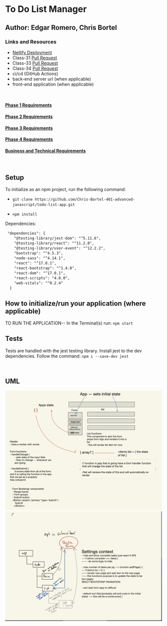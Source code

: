 # To Do List Manager
## Author: Edgar Romero, Chris Bortel
### Links and Resources
- [Netlify Deployment](https://5fbaee2f6f4ad000083c8bb1--nostalgic-mahavira-2ef425.netlify.app/)
- Class-31 [Pull Request](https://github.com/Chris-Bortel-401-advanced-javascript/todo-list-app/pull/1)
- Class-33 [Pull Request](https://github.com/Chris-Bortel-401-advanced-javascript/todo-list-app/pull/9)
- Class-34 [Pull Request](https://github.com/Chris-Bortel-401-advanced-javascript/todo-list-app/pull/11)
- ci/cd (GitHub Actions)
- back-end server url (when applicable)
- front-end application (when applicable)

<br>

 #### [Phase 1 Requirements](docs/phase1.md)
 #### [Phase 2 Requirements](docs/phase2.md)
 #### [Phase 3 Requirements](docs/phase3.md)
 #### [Phase 4 Requirements](docs/phase4.md)
 #### [Business and Technical Requirements](docs/business-tech-requirements.md)
 
<br>

## Setup
To initialize as an npm project, run the following command:
<br>

- `git clone https://github.com/Chris-Bortel-401-advanced-javascript/todo-list-app.git`


- `npm install`

Dependencies: 
```
 "dependencies": {
    "@testing-library/jest-dom": "^5.11.6",
    "@testing-library/react": "^11.2.0",
    "@testing-library/user-event": "^12.2.2",
    "bootstrap": "^4.5.3",
    "node-sass": "^4.14.1",
    "react": "^17.0.1",
    "react-bootstrap": "^1.4.0",
    "react-dom": "^17.0.1",
    "react-scripts": "4.0.0",
    "web-vitals": "^0.2.4"
  }
```


## How to initialize/run your application (where applicable)
TO RUN THE APPLICATION--
In the Terminal(s) run: `npm start `



## Tests
Tests are handled with the jest testing library. Install jest to the dev dependencies. Follow the command:
`npm i --save-dev jest`

<br>

## UML
![class 31 whiteboard](todo-list-phase1-uml.png)
![class 33 whiteboard](todo-list-phase3-uml.png)





